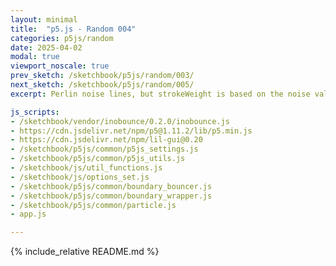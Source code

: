```yaml
---
layout: minimal
title:  "p5.js - Random 004"
categories: p5js/random
date: 2025-04-02
modal: true
viewport_noscale: true
prev_sketch: /sketchbook/p5js/random/003/
next_sketch: /sketchbook/p5js/random/005/
excerpt: Perlin noise lines, but strokeWeight is based on the noise value.

js_scripts:
- /sketchbook/vendor/inobounce/0.2.0/inobounce.js
- https://cdn.jsdelivr.net/npm/p5@1.11.2/lib/p5.min.js
- https://cdn.jsdelivr.net/npm/lil-gui@0.20
- /sketchbook/p5js/common/p5js_settings.js
- /sketchbook/p5js/common/p5js_utils.js
- /sketchbook/js/util_functions.js
- /sketchbook/js/options_set.js
- /sketchbook/p5js/common/boundary_bouncer.js
- /sketchbook/p5js/common/boundary_wrapper.js
- /sketchbook/p5js/common/particle.js
- app.js

---
```


{% include_relative README.md %}

